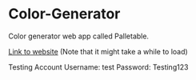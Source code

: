 # Color-Generator

Color generator web app called Palletable.

[Link to website](https://palettable.onrender.com/) (Note that it might take a while to load)

Testing Account
Username: test
Password: Testing123

